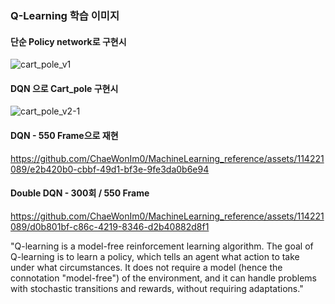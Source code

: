 ### Q-Learning 학습 이미지

#### 단순 Policy network로 구현시
![cart_pole_v1](https://github.com/ChaeWonIm0/MachineLearning_reference/assets/114221089/f1c71b5b-3cf6-447e-8782-54fffad3cdf9)


#### DQN 으로 Cart_pole 구현시
![cart_pole_v2-1](https://github.com/ChaeWonIm0/MachineLearning_reference/assets/114221089/8b09887d-b383-45af-a24f-a16f1d1fa080)

#### DQN - 550 Frame으로 재현

https://github.com/ChaeWonIm0/MachineLearning_reference/assets/114221089/e2b420b0-cbbf-49d1-bf3e-9fe3da0b6e94

#### Double DQN - 300회 / 550 Frame

https://github.com/ChaeWonIm0/MachineLearning_reference/assets/114221089/d0b801bf-c86c-4219-8346-d2b40882d8f1



"Q-learning is a model-free reinforcement learning algorithm. The goal of Q-learning is to learn a policy, which tells an agent what action to take under what circumstances. It does not require a model (hence the connotation "model-free") of the environment, and it can handle problems with stochastic transitions and rewards, without requiring adaptations."
